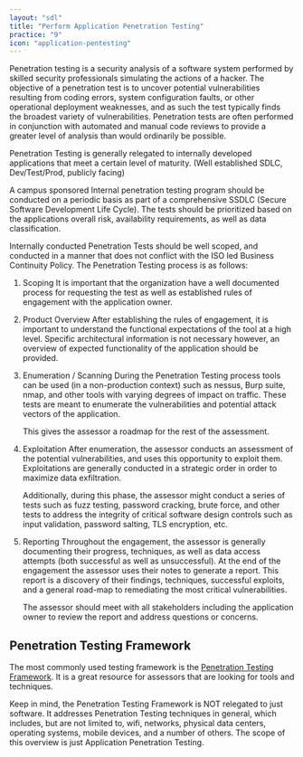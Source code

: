 ```yaml
---
layout: "sdl"
title: "Perform Application Penetration Testing"
practice: "9"
icon: "application-pentesting"
---
```

Penetration testing is a security analysis of a software system performed by skilled security professionals simulating the actions of a hacker. The objective of a penetration test is to uncover potential vulnerabilities resulting from coding errors, system configuration faults, or other operational deployment weaknesses, and as such the test typically finds the broadest variety of vulnerabilities. Penetration tests are often performed in conjunction with automated and manual code reviews to provide a greater level of analysis than would ordinarily be possible.

Penetration Testing is generally relegated to internally developed applications that meet a certain level of maturity. (Well established SDLC, Dev/Test/Prod, publicly facing)

A campus sponsored Internal penetration testing program should be conducted on a
periodic basis as part of a comprehensive SSDLC (Secure Software Development Life
Cycle). The tests should be prioritized based on the applications overall risk, availability requirements, as well as data classification.

Internally conducted Penetration Tests should be well scoped, and conducted in a manner
that does not conflict with the ISO led Business Continuity Policy. The Penetration Testing process is as follows:
1. Scoping
    It is important that the organization have a well documented process for requesting the test as well as established rules of engagement with the application owner.
2. Product Overview
    After establishing the rules of engagement, it is important to understand the functional expectations of the tool at a high level. Specific architectural information is not necessary however, an overview of expected functionality of the application should be provided.
3. Enumeration / Scanning
    During the Penetration Testing process tools can be used (in a non-production context) such as nessus, Burp suite, nmap, and other tools with varying degrees of impact on traffic. These tests are meant to enumerate the vulnerabilities and potential attack vectors of the application. 

    This gives the assessor a roadmap for the rest of the assessment.
4. Exploitation
    After enumeration, the assessor conducts an assessment of the potential vulnerabilities, and uses this opportunity to exploit them. Exploitations are generally conducted in a strategic order in order to maximize data exfiltration. 

    Additionally, during this phase, the assessor might conduct a series of tests such as fuzz testing, password cracking, brute force, and other tests to address the integrity of critical software design controls such as input validation, password salting, TLS encryption, etc.
5. Reporting
    Throughout the engagement, the assessor is generally documenting their progress, techniques, as well as data access attempts (both successful as well as unsuccessful). At the end of the engagement the assessor uses their notes to generate a report. This report is a discovery of their findings, techniques, successful exploits, and a general road-map to remediating the most critical vulnerabilities.

    The assessor should meet with all stakeholders including the application owner to review the report and address questions or concerns.
    
## Penetration Testing Framework
The most commonly used testing framework is the [Penetration Testing Framework](http://www.vulnerabilityassessment.co.uk/Penetration%20Test.html). It is a
great resource for assessors that are looking for tools and techniques. 

Keep in mind, the Penetration Testing Framework is NOT relegated to just software. It addresses 
Penetration Testing techniques in general, which includes, but are not limited to, wifi, networks, physical data centers, operating systems, mobile devices, and a number of others.
The scope of this overview is just Application Penetration Testing.